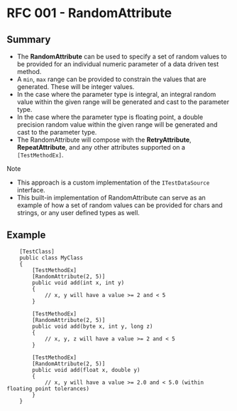 # RFC 001 - RandomAttribute

## Summary
- The __RandomAttribute__ can be used to specify a set of random values to be provided for an individual numeric parameter of a data driven test method.
- A ```min```, ```max``` range can be provided to constrain the values that are generated. These will be integer values.
- In the case where the parameter type is integral, an integral random value within the given range will be generated and cast to the parameter type.
- In the case where the parameter type is floating point, a double precision random value within the given range will be generated and cast to the parameter type.
- The RandomAttribute will compose with the __RetryAttribute__, __RepeatAttribute__, and any other attributes supported on a ```[TestMethodEx]```.

Note
- This approach is a custom implementation of the ```ITestDataSource``` interface.
- This built-in implementation of RandomAttribute can serve as an example of how a set of random values can be provided for chars and strings, or any user defined types as well.

## Example
```
    [TestClass]
    public class MyClass
    {
        [TestMethodEx]
        [RandomAttribute(2, 5)]
        public void add(int x, int y)
        {
            // x, y will have a value >= 2 and < 5
        }

        [TestMethodEx]
        [RandomAttribute(2, 5)]
        public void add(byte x, int y, long z)
        {
            // x, y, z will have a value >= 2 and < 5
        }

        [TestMethodEx]
        [RandomAttribute(2, 5)]
        public void add(float x, double y)
        {
            // x, y will have a value >= 2.0 and < 5.0 (within floating point tolerances)
        }
    }
```
